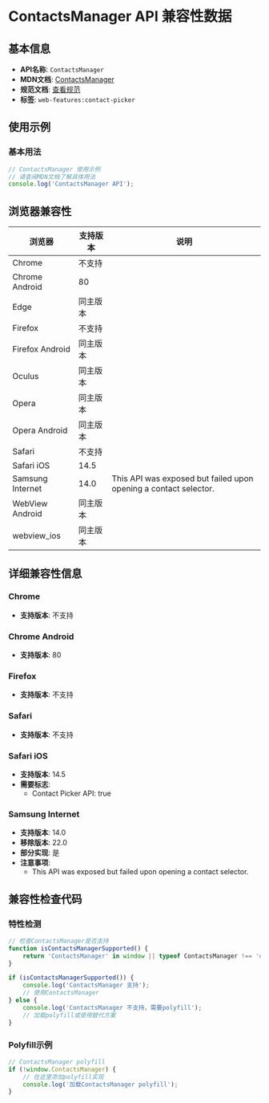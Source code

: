 # ContactsManager API 兼容性数据

## 基本信息

- **API名称**: `ContactsManager`
- **MDN文档**: [ContactsManager](https://developer.mozilla.org/docs/Web/API/ContactsManager)
- **规范文档**: [查看规范](https://w3c.github.io/contact-picker/#contacts-manager)
- **标签**: `web-features:contact-picker`

## 使用示例

### 基本用法

```javascript
// ContactsManager 使用示例
// 请查阅MDN文档了解具体用法
console.log('ContactsManager API');
```

## 浏览器兼容性

| 浏览器 | 支持版本 | 说明 |
|--------|----------|------|
| Chrome | 不支持 |  |
| Chrome Android | 80 |  |
| Edge | 同主版本 |  |
| Firefox | 不支持 |  |
| Firefox Android | 同主版本 |  |
| Oculus | 同主版本 |  |
| Opera | 同主版本 |  |
| Opera Android | 同主版本 |  |
| Safari | 不支持 |  |
| Safari iOS | 14.5 |  |
| Samsung Internet | 14.0 | This API was exposed but failed upon opening a contact selector. |
| WebView Android | 同主版本 |  |
| webview_ios | 同主版本 |  |

## 详细兼容性信息

### Chrome

- **支持版本**: 不支持

### Chrome Android

- **支持版本**: 80

### Firefox

- **支持版本**: 不支持

### Safari

- **支持版本**: 不支持

### Safari iOS

- **支持版本**: 14.5
- **需要标志**: 
  - Contact Picker API: true

### Samsung Internet

- **支持版本**: 14.0
- **移除版本**: 22.0
- **部分实现**: 是
- **注意事项**:
  - This API was exposed but failed upon opening a contact selector.

## 兼容性检查代码

### 特性检测

```javascript
// 检查ContactsManager是否支持
function isContactsManagerSupported() {
    return 'ContactsManager' in window || typeof ContactsManager !== 'undefined';
}

if (isContactsManagerSupported()) {
    console.log('ContactsManager 支持');
    // 使用ContactsManager
} else {
    console.log('ContactsManager 不支持，需要polyfill');
    // 加载polyfill或使用替代方案
}
```

### Polyfill示例

```javascript
// ContactsManager polyfill
if (!window.ContactsManager) {
    // 在这里添加polyfill实现
    console.log('加载ContactsManager polyfill');
}
```

